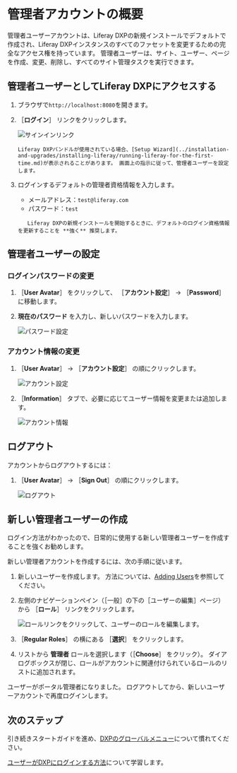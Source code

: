 # 管理者アカウントの概要

管理者ユーザーアカウントは、Liferay DXPの新規インストールでデフォルトで作成され、Liferay DXPインスタンスのすべてのファセットを変更するための完全なアクセス権を持っています。 管理者ユーザーは、サイト、ユーザー、ページを作成、変更、削除し、すべてのサイト管理タスクを実行できます。

## 管理者ユーザーとしてLiferay DXPにアクセスする

1. ブラウザで`http://localhost:8080`を開きます。

1. ［**ログイン**］ リンクをクリックします。

    ![サインインリンク](./introduction-to-the-admin-account/images/01.png "サインインリンク")

    ```{note}
    Liferay DXPバンドルが使用されている場合、[Setup Wizard](../installation-and-upgrades/installing-liferay/running-liferay-for-the-first-time.md)が表示されることがあります。 画面上の指示に従って、管理者ユーザーを設定します。
    ```

1. ログインするデフォルトの管理者資格情報を入力します。

    * メールアドレス：`test@liferay.com`
    * パスワード：`test`

    ```{warning}
       Liferay DXPの新規インストールを開始するときに、デフォルトのログイン資格情報を更新することを **強く** 推奨します。
    ```

<a name="configuring-the-admin-user" />

## 管理者ユーザーの設定

### ログインパスワードの変更

1. ［**User Avatar**］ をクリックして、 ［**アカウント設定**］ &rarr; ［**Password**］ に移動します。

1. **現在のパスワード** を入力し、新しいパスワードを入力します。

    ![パスワード設定](./introduction-to-the-admin-account/images/02.png "パスワード設定")

### アカウント情報の変更

1. ［**User Avatar**］ &rarr; ［**アカウント設定**］ の順にクリックします。

    ![アカウント設定](./introduction-to-the-admin-account/images/03.png "アカウント設定")

1. ［**Information**］ タブで、必要に応じてユーザー情報を変更または追加します。

    ![アカウント情報](./introduction-to-the-admin-account/images/04.png "アカウント情報")

## ログアウト

アカウントからログアウトするには：

1. ［**User Avatar**］ &rarr; ［**Sign Out**］ の順にクリックします。

    ![ログアウト](./introduction-to-the-admin-account/images/05.png "ログアウト")

<a name="creating-a-new-admin-user" />

## 新しい管理者ユーザーの作成

ログイン方法がわかったので、日常的に使用する新しい管理者ユーザーを作成することを強くお勧めします。

新しい管理者アカウントを作成するには、次の手順に従います。

1. 新しいユーザーを作成します。 方法については、[Adding Users](../users-and-permissions/users/adding-and-managing-users.md)を参照してください。

1. 左側のナビゲーションペイン（［一般］の下の［ユーザーの編集］ページ）から ［**ロール**］ リンクをクリックします。

    ![ロールリンクをクリックして、ユーザーのロールを編集します。](./introduction-to-the-admin-account/images/06.png)

1. ［**Regular Roles**］ の横にある ［**選択**］ をクリックします。

1. リストから **管理者** ロールを選択します（［**Choose**］ をクリック）。 ダイアログボックスが閉じ、ロールがアカウントに関連付けられているロールのリストに追加されます。

ユーザーがポータル管理者になりました。 ログアウトしてから、新しいユーザーアカウントで再度ログインします。

<a name="whats-next" />

## 次のステップ

引き続きスタートガイドを進め、[DXPのグローバルメニュー](./navigating-dxp.md)について慣れてください。

[ユーザーがDXPにログインする方法](../installation-and-upgrades/securing-liferay/authentication-basics.md)について学習します。
